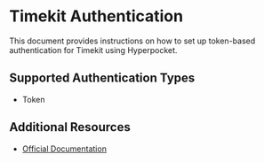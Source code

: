 # Timekit Authentication

This document provides instructions on how to set up token-based authentication for Timekit using Hyperpocket.

## Supported Authentication Types

- Token

## Additional Resources

- [Official Documentation](https://docs.timekit.io)
